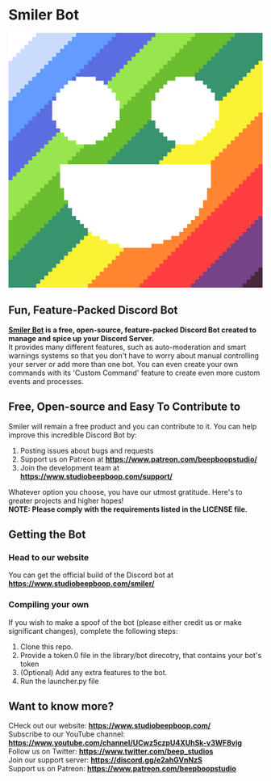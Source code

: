 # Smiler Bot  
<p align="center">
  <a href="https://www.studiobeepboop.com/smiler/">
    <img src="SmilerColoured.png" alt="Smiler Logo">
  </a>
</p>

## Fun, Feature-Packed Discord Bot  
**<a href="https://www.studiobeepboop.com/smiler">Smiler Bot</a> is a free, open-source, feature-packed Discord Bot created to manage and spice up your Discord Server.**  
It provides many different features, such as auto-moderation and smart warnings systems so that you don't have to worry about manual controlling your server or add more than one bot. You can even create your own commands with its 'Custom Command' feature to create even more custom events and processes.  

## Free, Open-source and Easy To Contribute to
Smiler will remain a free product and you can contribute to it. You can help improve this incredible Discord Bot by:  

1. Posting issues about bugs and requests  
2. Support us on Patreon at  **https://www.patreon.com/beepboopstudio/**  
3. Join the development team at **https://www.studiobeepboop.com/support/**  

Whatever option you choose, you have our utmost gratitude. Here's to greater projects and higher hopes!  
**NOTE: Please comply with the requirements listed in the LICENSE file.**

## Getting the Bot  
### Head to our website  
You can get the official build of the Discord bot at **https://www.studiobeepboop.com/smiler/**  
### Compiling your own  
If you wish to make a spoof of the bot (please either credit us or make significant changes), complete the following steps:  

1. Clone this repo.
2. Provide a token.0 file in the library/bot direcotry, that contains your bot's token
3. (Optional) Add any extra features to the bot.
4. Run the launcher.py file

## Want to know more?  
CHeck out our website: **https://www.studiobeepboop.com/**  
Subscribe to our YouTube channel: **https://www.youtube.com/channel/UCwz5czpU4XUhSk-v3WF8vig**  
Follow us on Twitter: **https://www.twitter.com/beep_studios**  
Join our support server: **https://discord.gg/e2ahGVnNzS**  
Support us on Patreon: **https://www.patreon.com/beepboopstudio**

